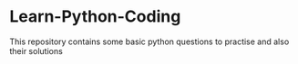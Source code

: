 # Learn-Python-Coding
This repository contains some basic python questions to practise and also their solutions
